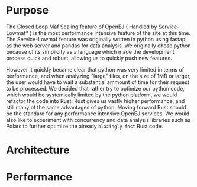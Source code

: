 # Purpose
The Closed Loop Maf Scaling feature of OpenEJ ( Handled by Service-Lowmaf* ) is the most performance intensive feature of the site at this time.
The Service-Lowmaf feature was originally written in python using fastapi as the web server and pandas for data analysis.
We originally chose python because of its simplicity as a language which made the development process quick and robust, allowing us to quickly push new features.

However it quickly became clear that python was very limited in terms of performance, and when analyzing "large" files, on the size of 1MB or larger, the user would have to wait a substantial ammount of time for their request to be processed. 
We decided that rather try to optimize our python code, which would be systemically limited by the python platform, we would refactor the code into Rust.
Rust gives us vastly higher performance, and still many of the same advantages of python. Moving forward Rust should be the standard for any performance intensive OpenEJ services. We would also like to experiment with concurrency and data analysis libraries such as Polars to further optimize the already ```blazingly fast``` Rust code.

# Architecture 

# Performance
